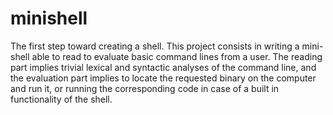 # minishell
The first step toward creating a shell. This project consists in writing a mini-shell able to read to evaluate basic command lines from a user. The reading part implies trivial lexical and syntactic analyses of the command line, and the evaluation part implies to locate the requested binary on the computer and run it, or running the corresponding code in case of a built in functionality of the shell. 
